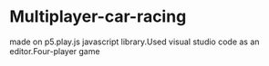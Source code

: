 # Multiplayer-car-racing
made on p5.play.js javascript library.Used visual studio code as an editor.Four-player game
